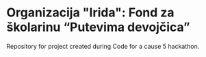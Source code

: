 # Organizacija "Irida": Fond za školarinu “Putevima devojčica”
Repository for project created during Code for a cause 5 hackathon.
